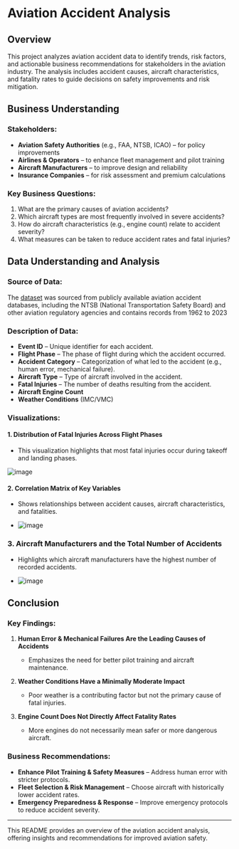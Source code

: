 # Aviation Accident Analysis

## Overview
This project analyzes aviation accident data to identify trends, risk factors, and actionable business recommendations for stakeholders in the aviation industry. The analysis includes accident causes, aircraft characteristics, and fatality rates to guide decisions on safety improvements and risk mitigation.

## Business Understanding
### Stakeholders:
- **Aviation Safety Authorities** (e.g., FAA, NTSB, ICAO) – for policy improvements
- **Airlines & Operators** – to enhance fleet management and pilot training
- **Aircraft Manufacturers** – to improve design and reliability
- **Insurance Companies** – for risk assessment and premium calculations

### Key Business Questions:
1. What are the primary causes of aviation accidents?
2. Which aircraft types are most frequently involved in severe accidents?
3. How do aircraft characteristics (e.g., engine count) relate to accident severity?
4. What measures can be taken to reduce accident rates and fatal injuries?

## Data Understanding and Analysis
### Source of Data:
The [dataset](https://www.kaggle.com/datasets/khsamaha/aviation-accident-database-synopses) was sourced from publicly available aviation accident databases, including the NTSB (National Transportation Safety Board) and other aviation regulatory agencies and contains records from 1962 to 2023

### Description of Data:
- **Event ID** – Unique identifier for each accident.
- **Flight Phase** – The phase of flight during which the accident occurred.
- **Accident Category** – Categorization of what led to the accident (e.g., human error, mechanical failure).
- **Aircraft Type** – Type of aircraft involved in the accident.
- **Fatal Injuries** – The number of deaths resulting from the accident.
- **Aircraft Engine Count**
- **Weather Conditions** (IMC/VMC)

### Visualizations:
#### 1. **Distribution of Fatal Injuries Across Flight Phases**
   - This visualization highlights that most fatal injuries occur during takeoff and landing phases.

![image](https://github.com/user-attachments/assets/97486aef-d246-4dec-b2ed-776a1784e8c1)

   
#### 2. **Correlation Matrix of Key Variables**
   - Shows relationships between accident causes, aircraft characteristics, and fatalities.

   - ![image](https://github.com/user-attachments/assets/b61e0bd7-1424-44c8-b8e1-c6289758688e)

   
### 3. **Aircraft Manufacturers and the Total Number of Accidents**
   - Highlights which aircraft manufacturers have the highest number of recorded accidents.

   - ![image](https://github.com/user-attachments/assets/0a9d115f-65bf-403a-80a1-52bbbd40d28b)


## Conclusion
### Key Findings:
1. **Human Error & Mechanical Failures Are the Leading Causes of Accidents**
   - Emphasizes the need for better pilot training and aircraft maintenance.

2. **Weather Conditions Have a Minimally Moderate Impact**
   - Poor weather is a contributing factor but not the primary cause of fatal injuries.

3. **Engine Count Does Not Directly Affect Fatality Rates**
   - More engines do not necessarily mean safer or more dangerous aircraft.

### Business Recommendations:
- **Enhance Pilot Training & Safety Measures** – Address human error with stricter protocols.
- **Fleet Selection & Risk Management** – Choose aircraft with historically lower accident rates.
- **Emergency Preparedness & Response** – Improve emergency protocols to reduce accident severity.

---
This README provides an overview of the aviation accident analysis, offering insights and recommendations for improved aviation safety.
